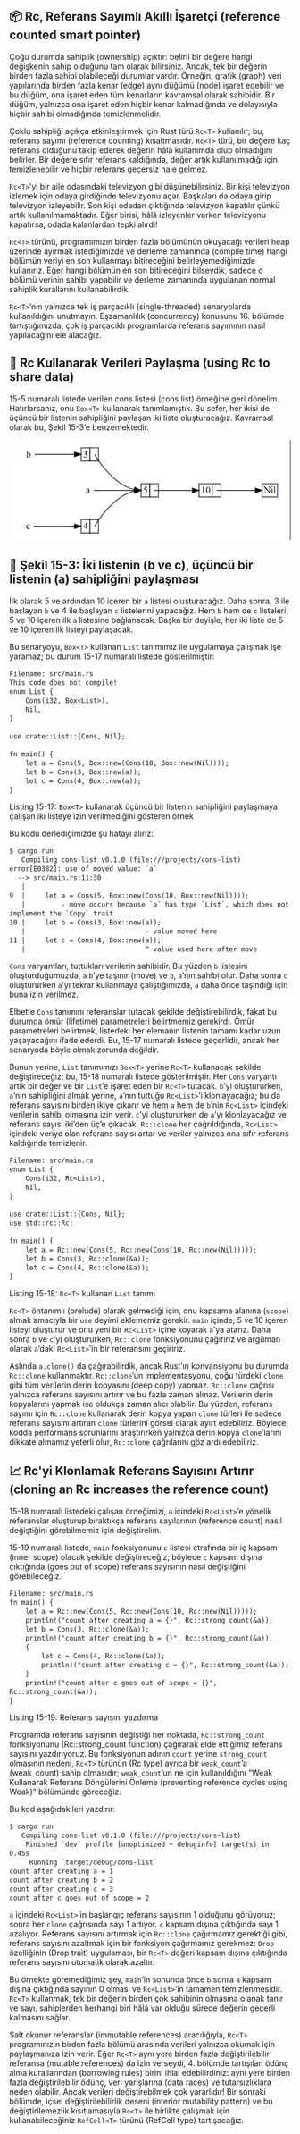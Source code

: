 ## 📦 Rc<T>, Referans Sayımlı Akıllı İşaretçi (reference counted smart pointer)

Çoğu durumda sahiplik (ownership) açıktır: belirli bir değere hangi değişkenin sahip olduğunu tam olarak bilirsiniz. Ancak, tek bir değerin birden fazla sahibi olabileceği durumlar vardır. Örneğin, grafik (graph) veri yapılarında birden fazla kenar (edge) aynı düğümü (node) işaret edebilir ve bu düğüm, ona işaret eden tüm kenarların kavramsal olarak sahibidir. Bir düğüm, yalnızca ona işaret eden hiçbir kenar kalmadığında ve dolayısıyla hiçbir sahibi olmadığında temizlenmelidir.

Çoklu sahipliği açıkça etkinleştirmek için Rust türü `Rc<T>` kullanılır; bu, referans sayımı (reference counting) kısaltmasıdır. `Rc<T>` türü, bir değere kaç referans olduğunu takip ederek değerin hâlâ kullanımda olup olmadığını belirler. Bir değere sıfır referans kaldığında, değer artık kullanılmadığı için temizlenebilir ve hiçbir referans geçersiz hale gelmez.

`Rc<T>`’yi bir aile odasındaki televizyon gibi düşünebilirsiniz. Bir kişi televizyon izlemek için odaya girdiğinde televizyonu açar. Başkaları da odaya girip televizyon izleyebilir. Son kişi odadan çıktığında televizyon kapatılır çünkü artık kullanılmamaktadır. Eğer birisi, hâlâ izleyenler varken televizyonu kapatırsa, odada kalanlardan tepki alırdı!

`Rc<T>` türünü, programımızın birden fazla bölümünün okuyacağı verileri heap üzerinde ayırmak istediğimizde ve derleme zamanında (compile time) hangi bölümün veriyi en son kullanmayı bitireceğini belirleyemediğimizde kullanırız. Eğer hangi bölümün en son bitireceğini bilseydik, sadece o bölümü verinin sahibi yapabilir ve derleme zamanında uygulanan normal sahiplik kurallarını kullanabilirdik.

`Rc<T>`’nin yalnızca tek iş parçacıklı (single-threaded) senaryolarda kullanıldığını unutmayın. Eşzamanlılık (concurrency) konusunu 16. bölümde tartıştığımızda, çok iş parçacıklı programlarda referans sayımının nasıl yapılacağını ele alacağız.

## 🔄 Rc<T> Kullanarak Verileri Paylaşma (using Rc<T> to share data)

15-5 numaralı listede verilen cons listesi (cons list) örneğine geri dönelim. Hatırlarsanız, onu `Box<T>` kullanarak tanımlamıştık. Bu sefer, her ikisi de üçüncü bir listenin sahipliğini paylaşan iki liste oluşturacağız. Kavramsal olarak bu, Şekil 15-3’e benzemektedir.


![alt text](image-2.png)

## 📑 Şekil 15-3: İki listenin (b ve c), üçüncü bir listenin (a) sahipliğini paylaşması

İlk olarak 5 ve ardından 10 içeren bir `a` listesi oluşturacağız. Daha sonra, 3 ile başlayan `b` ve 4 ile başlayan `c` listelerini yapacağız. Hem `b` hem de `c` listeleri, 5 ve 10 içeren ilk `a` listesine bağlanacak. Başka bir deyişle, her iki liste de 5 ve 10 içeren ilk listeyi paylaşacak.

Bu senaryoyu, `Box<T>` kullanan `List` tanımımız ile uygulamaya çalışmak işe yaramaz; bu durum 15-17 numaralı listede gösterilmiştir:

```
Filename: src/main.rs
This code does not compile!
enum List {
    Cons(i32, Box<List>),
    Nil,
}

use crate::List::{Cons, Nil};

fn main() {
    let a = Cons(5, Box::new(Cons(10, Box::new(Nil))));
    let b = Cons(3, Box::new(a));
    let c = Cons(4, Box::new(a));
}
```

Listing 15-17: `Box<T>` kullanarak üçüncü bir listenin sahipliğini paylaşmaya çalışan iki listeye izin verilmediğini gösteren örnek

Bu kodu derlediğimizde şu hatayı alırız:

```
$ cargo run
   Compiling cons-list v0.1.0 (file:///projects/cons-list)
error[E0382]: use of moved value: `a`
  --> src/main.rs:11:30
   |
9  |     let a = Cons(5, Box::new(Cons(10, Box::new(Nil))));
   |         - move occurs because `a` has type `List`, which does not implement the `Copy` trait
10 |     let b = Cons(3, Box::new(a));
   |                              - value moved here
11 |     let c = Cons(4, Box::new(a));
   |                              ^ value used here after move
```

`Cons` varyantları, tuttukları verilerin sahibidir. Bu yüzden `b` listesini oluşturduğumuzda, `a` `b`’ye taşınır (move) ve `b`, `a`’nın sahibi olur. Daha sonra `c` oluştururken `a`’yı tekrar kullanmaya çalıştığımızda, `a` daha önce taşındığı için buna izin verilmez.

Elbette `Cons` tanımını referanslar tutacak şekilde değiştirebilirdik, fakat bu durumda ömür (lifetime) parametreleri belirtmemiz gerekirdi. Ömür parametreleri belirtmek, listedeki her elemanın listenin tamamı kadar uzun yaşayacağını ifade ederdi. Bu, 15-17 numaralı listede geçerlidir, ancak her senaryoda böyle olmak zorunda değildir.

Bunun yerine, `List` tanımımızı `Box<T>` yerine `Rc<T>` kullanacak şekilde değiştireceğiz; bu, 15-18 numaralı listede gösterilmiştir. Her `Cons` varyantı artık bir değer ve bir `List`’e işaret eden bir `Rc<T>` tutacak. `b`’yi oluştururken, `a`’nın sahipliğini almak yerine, `a`’nın tuttuğu `Rc<List>`’i klonlayacağız; bu da referans sayısını birden ikiye çıkarır ve hem `a` hem de `b`’nin `Rc<List>` içindeki verilerin sahibi olmasına izin verir. `c`’yi oluştururken de `a`’yı klonlayacağız ve referans sayısı iki’den üç’e çıkacak. `Rc::clone` her çağrıldığında, `Rc<List>` içindeki veriye olan referans sayısı artar ve veriler yalnızca ona sıfır referans kaldığında temizlenir.

```
Filename: src/main.rs
enum List {
    Cons(i32, Rc<List>),
    Nil,
}

use crate::List::{Cons, Nil};
use std::rc::Rc;

fn main() {
    let a = Rc::new(Cons(5, Rc::new(Cons(10, Rc::new(Nil)))));
    let b = Cons(3, Rc::clone(&a));
    let c = Cons(4, Rc::clone(&a));
}
```

Listing 15-18: `Rc<T>` kullanan `List` tanımı

`Rc<T>` öntanımlı (prelude) olarak gelmediği için, onu kapsama alanına (`scope`) almak amacıyla bir `use` deyimi eklememiz gerekir. `main` içinde, 5 ve 10 içeren listeyi oluşturur ve onu yeni bir `Rc<List>` içine koyarak `a`’ya atarız. Daha sonra `b` ve `c`’yi oluştururken, `Rc::clone` fonksiyonunu çağırırız ve argüman olarak `a`’daki `Rc<List>`’in bir referansını geçiririz.

Aslında `a.clone()` da çağırabilirdik, ancak Rust’ın konvansiyonu bu durumda `Rc::clone` kullanmaktır. `Rc::clone`’un implementasyonu, çoğu türdeki `clone` gibi tüm verilerin derin kopyasını (deep copy) yapmaz. `Rc::clone` çağrısı yalnızca referans sayısını artırır ve bu fazla zaman almaz. Verilerin derin kopyalarını yapmak ise oldukça zaman alıcı olabilir. Bu yüzden, referans sayımı için `Rc::clone` kullanarak derin kopya yapan `clone` türleri ile sadece referans sayısını artıran `clone` türlerini görsel olarak ayırt edebiliriz. Böylece, kodda performans sorunlarını araştırırken yalnızca derin kopya `clone`’larını dikkate almamız yeterli olur, `Rc::clone` çağrılarını göz ardı edebiliriz.


## 📈 Rc<T>'yi Klonlamak Referans Sayısını Artırır (cloning an Rc<T> increases the reference count)

15-18 numaralı listedeki çalışan örneğimizi, `a` içindeki `Rc<List>`’e yönelik referanslar oluşturup bıraktıkça referans sayılarının (reference count) nasıl değiştiğini görebilmemiz için değiştirelim.

15-19 numaralı listede, `main` fonksiyonunu `c` listesi etrafında bir iç kapsam (inner scope) olacak şekilde değiştireceğiz; böylece `c` kapsam dışına çıktığında (goes out of scope) referans sayısının nasıl değiştiğini görebileceğiz.

```
Filename: src/main.rs
fn main() {
    let a = Rc::new(Cons(5, Rc::new(Cons(10, Rc::new(Nil)))));
    println!("count after creating a = {}", Rc::strong_count(&a));
    let b = Cons(3, Rc::clone(&a));
    println!("count after creating b = {}", Rc::strong_count(&a));
    {
        let c = Cons(4, Rc::clone(&a));
        println!("count after creating c = {}", Rc::strong_count(&a));
    }
    println!("count after c goes out of scope = {}", Rc::strong_count(&a));
}
```

Listing 15-19: Referans sayısını yazdırma

Programda referans sayısının değiştiği her noktada, `Rc::strong_count` fonksiyonunu (Rc::strong\_count function) çağırarak elde ettiğimiz referans sayısını yazdırıyoruz. Bu fonksiyonun adının `count` yerine `strong_count` olmasının nedeni, `Rc<T>` türünün (Rc<T> type) ayrıca bir `weak_count`’a (weak\_count) sahip olmasıdır; `weak_count`’un ne için kullanıldığını “Weak<T> Kullanarak Referans Döngülerini Önleme (preventing reference cycles using Weak<T>)” bölümünde göreceğiz.

Bu kod aşağıdakileri yazdırır:

```
$ cargo run
   Compiling cons-list v0.1.0 (file:///projects/cons-list)
    Finished `dev` profile [unoptimized + debuginfo] target(s) in 0.45s
     Running `target/debug/cons-list`
count after creating a = 1
count after creating b = 2
count after creating c = 3
count after c goes out of scope = 2
```

`a` içindeki `Rc<List>`’in başlangıç referans sayısının 1 olduğunu görüyoruz; sonra her `clone` çağrısında sayı 1 artıyor. `c` kapsam dışına çıktığında sayı 1 azalıyor. Referans sayısını artırmak için `Rc::clone` çağırmamız gerektiği gibi, referans sayısını azaltmak için bir fonksiyon çağırmamız gerekmez: `Drop` özelliğinin (Drop trait) uygulaması, bir `Rc<T>` değeri kapsam dışına çıktığında referans sayısını otomatik olarak azaltır.

Bu örnekte göremediğimiz şey, `main`’in sonunda önce `b` sonra `a` kapsam dışına çıktığında sayının 0 olması ve `Rc<List>`’in tamamen temizlenmesidir. `Rc<T>` kullanmak, tek bir değerin birden çok sahibinin olmasına olanak tanır ve sayı, sahiplerden herhangi biri hâlâ var olduğu sürece değerin geçerli kalmasını sağlar.

Salt okunur referanslar (immutable references) aracılığıyla, `Rc<T>` programınızın birden fazla bölümü arasında verileri yalnızca okumak için paylaşmanıza izin verir. Eğer `Rc<T>` aynı yere birden fazla değiştirilebilir referansa (mutable references) da izin verseydi, 4. bölümde tartışılan ödünç alma kurallarından (borrowing rules) birini ihlal edebilirdiniz: aynı yere birden fazla değiştirilebilir ödünç, veri yarışlarına (data races) ve tutarsızlıklara neden olabilir. Ancak verileri değiştirebilmek çok yararlıdır! Bir sonraki bölümde, içsel değiştirilebilirlik deseni (interior mutability pattern) ve bu değiştirilemezlik kısıtlamasıyla `Rc<T>` ile birlikte çalışmak için kullanabileceğiniz `RefCell<T>` türünü (RefCell<T> type) tartışacağız.

